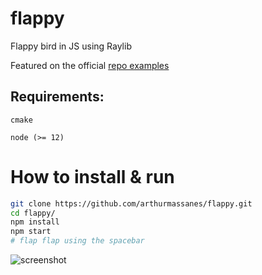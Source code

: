 # flappy
Flappy bird in JS using Raylib 

Featured on the official [repo examples](https://github.com/RobLoach/node-raylib#examples)

## Requirements:
`cmake`

`node (>= 12)`

# How to install & run

```bash
git clone https://github.com/arthurmassanes/flappy.git
cd flappy/
npm install
npm start
# flap flap using the spacebar
```
![screenshot](https://raw.githubusercontent.com/arthurmassanes/flappy/master/screenshot.png)
